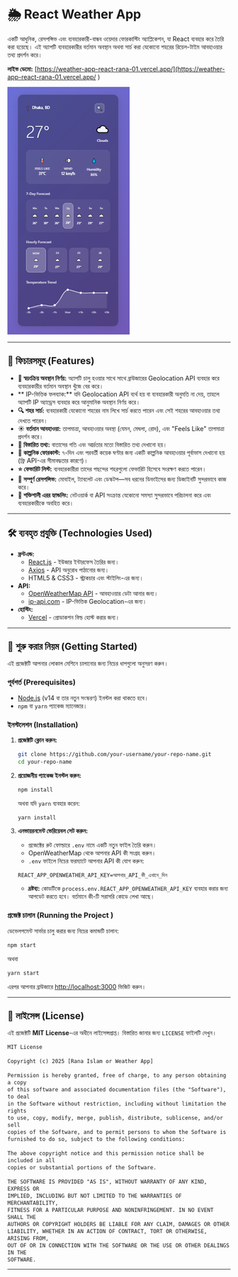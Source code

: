 # 🌦️ React Weather App

একটি আধুনিক, রেসপন্সিভ এবং ব্যবহারকারী-বান্ধব ওয়েদার ফোরকাস্টিং অ্যাপ্লিকেশন, যা React ব্যবহার করে তৈরি করা হয়েছে। এই অ্যাপটি ব্যবহারকারীর বর্তমান অবস্থান অথবা সার্চ করা যেকোনো শহরের রিয়েল-টাইম আবহাওয়ার তথ্য প্রদর্শন করে।

**লাইভ ডেমো:** [https://weather-app-react-rana-01.vercel.app/](https://weather-app-react-rana-01.vercel.app/ )

![alt text](image.png) <!-- আপনি এখানে আপনার অ্যাপের একটি নতুন এবং সুন্দর স্ক্রিনশট যোগ করতে পারেন -->

---

## 🌟 ফিচারসমূহ (Features)

*   **📍 স্বয়ংক্রিয় অবস্থান নির্ণয়:** অ্যাপটি চালু হওয়ার সাথে সাথে ব্রাউজারের Geolocation API ব্যবহার করে ব্যবহারকারীর বর্তমান অবস্থান খুঁজে বের করে।
*   ** IP-ভিত্তিক ফলব্যাক:** যদি Geolocation API ব্যর্থ হয় বা ব্যবহারকারী অনুমতি না দেয়, তাহলে অ্যাপটি IP অ্যাড্রেস ব্যবহার করে আনুমানিক অবস্থান নির্ণয় করে।
*   **🔍 শহর সার্চ:** ব্যবহারকারী যেকোনো শহরের নাম লিখে সার্চ করতে পারেন এবং সেই শহরের আবহাওয়ার তথ্য দেখতে পারেন।
*   **☀️ বর্তমান আবহাওয়া:** তাপমাত্রা, আবহাওয়ার অবস্থা (যেমন, মেঘলা, রোদ), এবং "Feels Like" তাপমাত্রা প্রদর্শন করে।
*   **💨 বিস্তারিত তথ্য:** বাতাসের গতি এবং আর্দ্রতার মতো বিস্তারিত তথ্য দেখানো হয়।
*   **📅 কাল্পনিক ফোরকাস্ট:** ৭-দিন এবং পরবর্তী কয়েক ঘণ্টার জন্য একটি কাল্পনিক আবহাওয়ার পূর্বাভাস দেখানো হয় (ফ্রি API-এর সীমাবদ্ধতার কারণে)।
*   **⭐ ফেভারিট লিস্ট:** ব্যবহারকারীরা তাদের পছন্দের শহরগুলো ফেভারিট হিসেবে সংরক্ষণ করতে পারেন।
*   **📱 সম্পূর্ণ রেসপন্সিভ:** মোবাইল, ট্যাবলেট এবং ডেস্কটপ—সব ধরনের ডিভাইসের জন্য ডিজাইনটি সুন্দরভাবে কাজ করে।
*   **💪 শক্তিশালী এরর হ্যান্ডলিং:** নেটওয়ার্ক বা API সংক্রান্ত যেকোনো সমস্যা সুন্দরভাবে পরিচালনা করে এবং ব্যবহারকারীকে অবহিত করে।

---

## 🛠️ ব্যবহৃত প্রযুক্তি (Technologies Used)

*   **ফ্রন্টএন্ড:**
    *   [React.js](https://reactjs.org/ ) - ইউজার ইন্টারফেস তৈরির জন্য।
    *   [Axios](https://axios-http.com/ ) - API অনুরোধ পাঠানোর জন্য।
    *   HTML5 & CSS3 - স্ট্রাকচার এবং স্টাইলিং-এর জন্য।
*   **API:**
    *   [OpenWeatherMap API](https://openweathermap.org/api ) - আবহাওয়ার ডেটা আনার জন্য।
    *   [ip-api.com](https://ip-api.com/ ) - IP-ভিত্তিক Geolocation-এর জন্য।
*   **হোস্টিং:**
    *   [Vercel](https://vercel.com/ ) - প্রোডাকশন বিল্ড হোস্ট করার জন্য।

---

## 🚀 শুরু করার নিয়ম (Getting Started)

এই প্রজেক্টটি আপনার লোকাল মেশিনে চালানোর জন্য নিচের ধাপগুলো অনুসরণ করুন।

### পূর্বশর্ত (Prerequisites)

*   [Node.js](https://nodejs.org/en/ ) (v14 বা তার নতুন সংস্করণ) ইনস্টল করা থাকতে হবে।
*   `npm` বা `yarn` প্যাকেজ ম্যানেজার।

### ইনস্টলেশন (Installation)

1.  **প্রজেক্টটি ক্লোন করুন:**
    ```bash
    git clone https://github.com/your-username/your-repo-name.git
    cd your-repo-name
    ```

2.  **প্রয়োজনীয় প্যাকেজ ইনস্টল করুন:**
    ```bash
    npm install
    ```
    অথবা যদি `yarn` ব্যবহার করেন:
    ```bash
    yarn install
    ```

3.  **এনভায়রনমেন্ট ভেরিয়েবল সেট করুন:**
    *   প্রজেক্টের রুট ফোল্ডারে `.env` নামে একটি নতুন ফাইল তৈরি করুন।
    *   OpenWeatherMap থেকে আপনার API কী সংগ্রহ করুন।
    *   `.env` ফাইলে নিচের ফরম্যাটে আপনার API কী যোগ করুন:
      ```
      REACT_APP_OPENWEATHER_API_KEY=আপনার_API_কী_এখানে_দিন
      ```
    *   **দ্রষ্টব্য:** কোডটিকে `process.env.REACT_APP_OPENWEATHER_API_KEY` ব্যবহার করার জন্য আপডেট করতে হবে। বর্তমানে কী-টি সরাসরি কোডে লেখা আছে।

### প্রজেক্ট চালান (Running the Project )

ডেভেলপমেন্ট সার্ভার চালু করার জন্য নিচের কমান্ডটি চালান:
```bash
npm start
```
অথবা
```bash
yarn start
```
এরপর আপনার ব্রাউজারে [http://localhost:3000](http://localhost:3000 ) ভিজিট করুন।

---

## 📜 লাইসেন্স (License)

এই প্রজেক্টটি **MIT License**-এর অধীনে লাইসেন্সপ্রাপ্ত। বিস্তারিত জানার জন্য `LICENSE` ফাইলটি দেখুন।

```text
MIT License

Copyright (c) 2025 [Rana Islam or Weather App]

Permission is hereby granted, free of charge, to any person obtaining a copy
of this software and associated documentation files (the "Software"), to deal
in the Software without restriction, including without limitation the rights
to use, copy, modify, merge, publish, distribute, sublicense, and/or sell
copies of the Software, and to permit persons to whom the Software is
furnished to do so, subject to the following conditions:

The above copyright notice and this permission notice shall be included in all
copies or substantial portions of the Software.

THE SOFTWARE IS PROVIDED "AS IS", WITHOUT WARRANTY OF ANY KIND, EXPRESS OR
IMPLIED, INCLUDING BUT NOT LIMITED TO THE WARRANTIES OF MERCHANTABILITY,
FITNESS FOR A PARTICULAR PURPOSE AND NONINFRINGEMENT. IN NO EVENT SHALL THE
AUTHORS OR COPYRIGHT HOLDERS BE LIABLE FOR ANY CLAIM, DAMAGES OR OTHER
LIABILITY, WHETHER IN AN ACTION OF CONTRACT, TORT OR OTHERWISE, ARISING FROM,
OUT OF OR IN CONNECTION WITH THE SOFTWARE OR THE USE OR OTHER DEALINGS IN THE
SOFTWARE.
```
---
